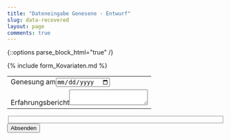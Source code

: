 ```yaml
---
title: "Dateneingabe Genesene - Entwurf"
slug: data-recovered
layout: page
comments: true
---
```

{::options parse_block_html="true" /}

<form class="draft" method="POST" action="{{ site.staticman_data_url }}">
  <table>
  <input name="options[redirect]" type="hidden" value="https://gkappler.github.io/CausalCovid-19/">
  <!-- e.g. "2016-01-02-this-is-a-post" -->
  <input name="options[slug]" type="hidden" value="{{ page.slug }}">
  {% include form_Kovariaten.md %}
  <tr><td colspan="2"><label>Genesung am<input name="fields[date_recovered]" type="date"></label></td></tr>
  <tr><td colspan="2"><label>Erfahrungsbericht<textarea name="fields[message]"></textarea></label></td></tr>
  </table>
  <fieldset>
  <div id="reCaptcha-{{ s }}" class="g-recaptcha" data-sitekey="{{ site.reCaptcha.siteKey }}"></div>
  </fieldset>
  <button class="button" type="submit">Absenden</button>
</form>
